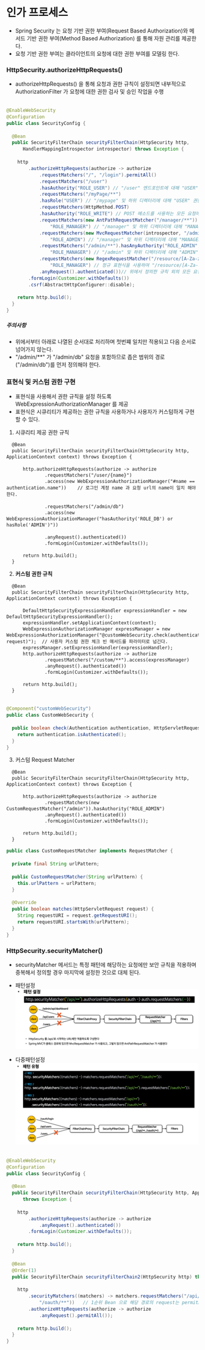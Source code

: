 # 인가 프로세스

- Spring Security 는 요청 기반 권한 부여(Request Based Authorization)와 메서드 기반 권한 부여(Method Based
  Authorization) 를 통해 자원 관리를 제공한다.
- 요청 기반 권한 부여는 클라이언트의 요청에 대한 권한 부여를 모델링 한다.

### HttpSecurity.authorizeHttpRequests()

- authorizeHttpRequests() 을 통해 요청과 권한 규칙이 설정되면 내부적으로 AuthorizationFilter 가 요청에 대한 권한 검사 및 승인 작업을 수행

```java

@EnableWebSecurity
@Configuration
public class SecurityConfig {

  @Bean
  public SecurityFilterChain securityFilterChain(HttpSecurity http,
      HandlerMappingIntrospector introspector) throws Exception {

    http
        .authorizeHttpRequests(authorize -> authorize
            .requestMatchers("/", "/login").permitAll()
            .requestMatchers("/user")
            .hasAuthority("ROLE_USER") // "/user" 엔드포인트에 대해 "USER" 권한을 요구합니다.
            .requestMatchers("/myPage/**")
            .hasRole("USER") // "/mypage" 및 하위 디렉터리에 대해 "USER" 권한을 요구합니다. Ant 패턴 사용.
            .requestMatchers(HttpMethod.POST)
            .hasAuthority("ROLE_WRITE") // POST 메소드를 사용하는 모든 요청에 대해 "write" 권한을 요구합니다.
            .requestMatchers(new AntPathRequestMatcher("/manager/**")).hasAuthority(
                "ROLE_MANAGER") // "/manager" 및 하위 디렉터리에 대해 "MANAGER" 권한을 요구합니다. AntPathRequestMatcher 사용.
            .requestMatchers(new MvcRequestMatcher(introspector, "/admin/payment")).hasAuthority(
                "ROLE_ADMIN") // "/manager" 및 하위 디렉터리에 대해 "MANAGER" 권한을 요구합니다. AntPathRequestMatcher 사용.
            .requestMatchers("/admin/**").hasAnyAuthority("ROLE_ADMIN",
                "ROLE_MANAGER") // "/admin" 및 하위 디렉터리에 대해 "ADMIN" 또는 "MANAGER" 권한 중 하나를 요구합니다.
            .requestMatchers(new RegexRequestMatcher("/resource/[A-Za-z0-9]+", null)).hasAuthority(
                "ROLE_MANAGER") // 정규 표현식을 사용하여 "/resource/[A-Za-z0-9]+" 패턴에 "MANAGER" 권한을 요구합니다.
            .anyRequest().authenticated())// 위에서 정의한 규칙 외의 모든 요청은 인증을 필요로 합니다.
        .formLogin(Customizer.withDefaults())
        .csrf(AbstractHttpConfigurer::disable);

    return http.build();
  }
}
```

##### 주의사항

- 위에서부터 아래로 나열된 순서대로 처리하며 첫번쨰 일치만 적용되고 다음 순서로 넘어가지 않는다.
- "/admin/**" 가 "/admin/db" 요청을 포함하므로 좁은 범위의 경로("/admin/db")를 먼저 정의해야 한다.

### 표현식 및 커스텀 권한 구현

- 표현식을 사용해서 권한 규칙을 설정 하도록 WebExpressionAuthorizationManager 를 제공
- 표현식은 시큐리티가 제공하는 권한 규칙을 사용하거나 사용자가 커스텀하게 구현할 수 있다.

1. 시큐리티 제공 권한 규칙

```
  @Bean
  public SecurityFilterChain securityFilterChain(HttpSecurity http, ApplicationContext context) throws Exception {

      http.authorizeHttpRequests(authorize -> authorize
              .requestMatchers("/user/{name}")
              .access(new WebExpressionAuthorizationManager("#name == authentication.name"))    // 로그인 계정 name 과 요청 url의 name이 일치 해야 한다.

              .requestMatchers("/admin/db")
              .access(new WebExpressionAuthorizationManager("hasAuthority('ROLE_DB') or hasRole('ADMIN')"))

              .anyRequest().authenticated())
              .formLogin(Customizer.withDefaults());

      return http.build();
  }
```

2. **커스텀 권한 규칙**

```
  @Bean
  public SecurityFilterChain securityFilterChain(HttpSecurity http, ApplicationContext context) throws Exception {

      DefaultHttpSecurityExpressionHandler expressionHandler = new DefaultHttpSecurityExpressionHandler();
      expressionHandler.setApplicationContext(context);
      WebExpressionAuthorizationManager expressManager = new WebExpressionAuthorizationManager("@customWebSecurity.check(authentication, request)");  // 사용자 커스텀 권한 체크 빈 매서드를 파라미터로 넘긴다.   
      expressManager.setExpressionHandler(expressionHandler);
      http.authorizeHttpRequests(authorize -> authorize
              .requestMatchers("/custom/**").access(expressManager)
              .anyRequest().authenticated())
              .formLogin(Customizer.withDefaults());

      return http.build();
  }
```

```java

@Component("customWebSecurity")
public class CustomWebSecurity {

  public boolean check(Authentication authentication, HttpServletRequest request) {
    return authentication.isAuthenticated();
  }
}
```

3. 커스텀 Request Matcher

```
  @Bean
  public SecurityFilterChain securityFilterChain(HttpSecurity http, ApplicationContext context) throws Exception {

      http.authorizeHttpRequests(authorize -> authorize
              .requestMatchers(new CustomRequestMatcher("/admin")).hasAuthority("ROLE_ADMIN")
              .anyRequest().authenticated())
              .formLogin(Customizer.withDefaults());

      return http.build();
  }
```

```java
public class CustomRequestMatcher implements RequestMatcher {

  private final String urlPattern;

  public CustomRequestMatcher(String urlPattern) {
    this.urlPattern = urlPattern;
  }

  @Override
  public boolean matches(HttpServletRequest request) {
    String requestURI = request.getRequestURI();
    return requestURI.startsWith(urlPattern);
  }
}
```

### HttpSecurity.securityMatcher()

- securityMatcher 메서드는 특정 패턴에 해당하는 요청에만 보안 규칙을 적용하며 중복해서 정의할 경우 마지막에 설정한 것으로 대체 된다.
- 패턴설정
  ![securityMatcher-패턴설정.png](securityMatcher-패턴설정.png)


- 다중패턴설정
  ![securityMatcher-다중패턴설정.png](securityMatcher-다중패턴설정.png)

```java

@EnableWebSecurity
@Configuration
public class SecurityConfig {

  @Bean
  public SecurityFilterChain securityFilterChain(HttpSecurity http, ApplicationContext context)
      throws Exception {

    http
        .authorizeHttpRequests(authorize -> authorize
            .anyRequest().authenticated())
        .formLogin(Customizer.withDefaults());

    return http.build();
  }

  @Bean
  @Order(1)
  public SecurityFilterChain securityFilterChain2(HttpSecurity http) throws Exception {

    http
        .securityMatchers((matchers) -> matchers.requestMatchers("/api/**",
            "/oauth/**"))   // 1순위 Bean 으로 해당 경로의 request는 permitAll 
        .authorizeHttpRequests(authorize -> authorize
            .anyRequest().permitAll());

    return http.build();
  }
}
```